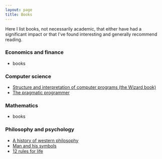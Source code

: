 ```yaml
---
layout: page
title: Books
---
```

Here I list books, not necessarily academic, that either have had a significant impact or that I've found interesting and generally
recommend reading.

### Economics and finance
* books

### Computer science
* [Structure and interpretation of computer programs (the Wizard book)](https://www.goodreads.com/book/show/43713.Structure_and_Interpretation_of_Computer_Programs)
* [The pragmatic programmer](https://www.goodreads.com/book/show/4099.The_Pragmatic_Programmer)

### Mathematics
* books

### Philosophy and psychology
*	[A history of western philosophy](https://www.goodreads.com/book/show/243685.A_History_of_Western_Philosophy)
* [Man and his symbols](https://www.goodreads.com/book/show/123632.Man_and_His_Symbols)
* [12 rules for life](https://www.goodreads.com/book/show/30257963-12-rules-for-life)
